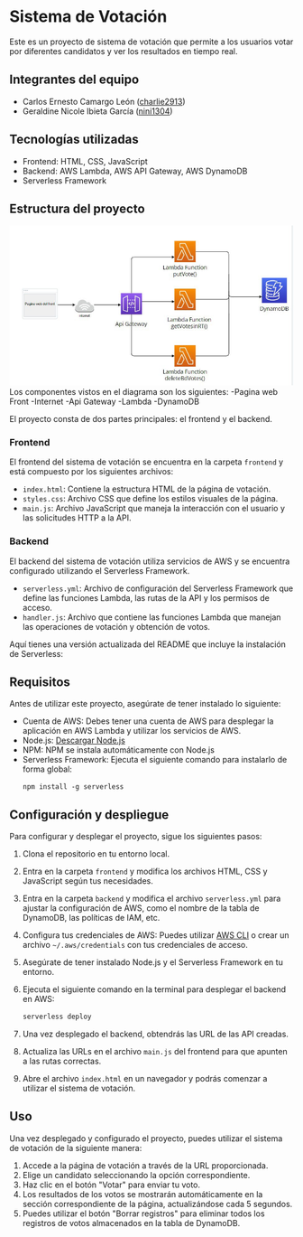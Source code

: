 # Sistema de Votación

Este es un proyecto de sistema de votación que permite a los usuarios votar por diferentes candidatos y ver los resultados en tiempo real.

## Integrantes del equipo

- Carlos Ernesto Camargo León ([charlie2913](https://github.com/charlie2913))
- Geraldine Nicole Ibieta García ([nini1304](https://github.com/nini1304))

## Tecnologías utilizadas

- Frontend: HTML, CSS, JavaScript
- Backend: AWS Lambda, AWS API Gateway, AWS DynamoDB
- Serverless Framework

## Estructura del proyecto
![Diagrama](Diagrama.jpg)
Los componentes vistos en el diagrama son los siguientes:
-Pagina web Front
-Internet
-Api Gateway
-Lambda
-DynamoDB

El proyecto consta de dos partes principales: el frontend y el backend.

### Frontend

El frontend del sistema de votación se encuentra en la carpeta `frontend` y está compuesto por los siguientes archivos:

- `index.html`: Contiene la estructura HTML de la página de votación.
- `styles.css`: Archivo CSS que define los estilos visuales de la página.
- `main.js`: Archivo JavaScript que maneja la interacción con el usuario y las solicitudes HTTP a la API.

### Backend

El backend del sistema de votación utiliza servicios de AWS y se encuentra configurado utilizando el Serverless Framework.

- `serverless.yml`: Archivo de configuración del Serverless Framework que define las funciones Lambda, las rutas de la API y los permisos de acceso.
- `handler.js`: Archivo que contiene las funciones Lambda que manejan las operaciones de votación y obtención de votos.

Aquí tienes una versión actualizada del README que incluye la instalación de Serverless:

## Requisitos

Antes de utilizar este proyecto, asegúrate de tener instalado lo siguiente:

- Cuenta de AWS: Debes tener una cuenta de AWS para desplegar la aplicación en AWS Lambda y utilizar los servicios de AWS.
- Node.js: [Descargar Node.js](https://nodejs.org)
- NPM: NPM se instala automáticamente con Node.js
- Serverless Framework: Ejecuta el siguiente comando para instalarlo de forma global:
  ```
  npm install -g serverless
  ```

## Configuración y despliegue

Para configurar y desplegar el proyecto, sigue los siguientes pasos:

1. Clona el repositorio en tu entorno local.
2. Entra en la carpeta `frontend` y modifica los archivos HTML, CSS y JavaScript según tus necesidades.
3. Entra en la carpeta `backend` y modifica el archivo `serverless.yml` para ajustar la configuración de AWS, como el nombre de la tabla de DynamoDB, las políticas de IAM, etc.
4. Configura tus credenciales de AWS: Puedes utilizar [AWS CLI](https://aws.amazon.com/cli/) o crear un archivo `~/.aws/credentials` con tus credenciales de acceso.
5. Asegúrate de tener instalado Node.js y el Serverless Framework en tu entorno.
6. Ejecuta el siguiente comando en la terminal para desplegar el backend en AWS:

   ```bash
   serverless deploy
   ```

6. Una vez desplegado el backend, obtendrás las URL de las API creadas.
7. Actualiza las URLs en el archivo `main.js` del frontend para que apunten a las rutas correctas.
8. Abre el archivo `index.html` en un navegador y podrás comenzar a utilizar el sistema de votación.

## Uso

Una vez desplegado y configurado el proyecto, puedes utilizar el sistema de votación de la siguiente manera:

1. Accede a la página de votación a través de la URL proporcionada.
2. Elige un candidato seleccionando la opción correspondiente.
3. Haz clic en el botón "Votar" para enviar tu voto.
4. Los resultados de los votos se mostrarán automáticamente en la sección correspondiente de la página, actualizándose cada 5 segundos.
5. Puedes utilizar el botón "Borrar registros" para eliminar todos los registros de votos almacenados en la tabla de DynamoDB.


